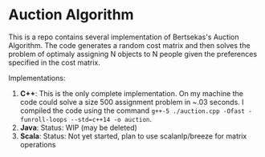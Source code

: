 # Auction Algorithm

This is a repo contains several implementation of Bertsekas's Auction Algorithm. The code generates a random cost matrix and then solves the problem of optimaly assigning N objects to N people given the preferences specified in the cost matrix.

Implementations:

1.  **C++**: This is the only complete implementation. On my machine the code could solve a size 500 assignment problem in ~.03 seconds. I compiled the code using the command `g++-5 ./auction.cpp -Ofast -funroll-loops --std=c++14 -o auction`.
2. **Java**: Status: WIP (may be deleted)
3. **Scala**: Status: Not yet started, plan to use scalanlp/breeze for matrix operations
